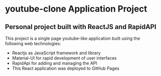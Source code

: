 # youtube-clone Application Project
## Personal project built with ReactJS and RapidAPI

This project is a single page youtube-like application built using the following web technologies:

* Reactjs as JavaScript framework and library
* Material-UI for rapid development of user interfaces
* RapidApi for adding and managing the API
* This React application was deployed to GitHub Pages
